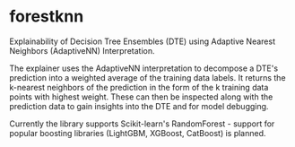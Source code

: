 # forestknn
Explainability of Decision Tree Ensembles (DTE) using Adaptive Nearest Neighbors (AdaptiveNN) Interpretation. 

The explainer uses the AdaptiveNN interpretation to decompose a DTE's prediction into a weighted average of the training data labels. It returns the k-nearest neighbors of the prediction in the form of the k training data points with highest weight. These can then be inspected along with the prediction data to gain insights into the DTE and for model debugging.

Currently the library supports Scikit-learn's RandomForest - support for popular boosting libraries (LightGBM, XGBoost, CatBoost) is planned.
